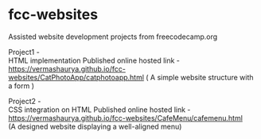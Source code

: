 # fcc-websites
Assisted website development projects from freecodecamp.org 

Project1 -                                                              
HTML implementation
Published online hosted link - 
https://vermashaurya.github.io/fcc-websites/CatPhotoApp/catphotoapp.html
( A simple website structure with a form )

Project2 -                                                        
CSS integration on HTML
Published online hosted link - 
https://vermashaurya.github.io/fcc-websites/CafeMenu/cafemenu.html        
(A designed website displaying a well-aligned menu)
